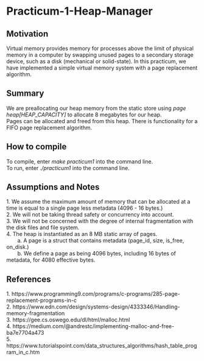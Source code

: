 # Practicum-1-Heap-Manager

<h2> Motivation </h2>
<p>Virtual memory provides memory for processes above the limit of physical memory in a computer by swapping unused pages to a secondary storage device, such as a disk (mechanical or solid-state). In this practicum, we have implemented a simple virtual memory system with a page replacement algorithm.</p>

<h2> Summary </h2>
<p>We are preallocating our heap memory from the static store using <i>page heap[HEAP_CAPACITY]</i> to allocate 8 megabytes for our heap.<br>
   Pages can be allocated and freed from this heap. There is functionality for a FIFO page replacement algorithm.</p>

<h2> How to compile </h2>
<p>To compile, enter <i>make practicum1</i> into the command line.<br>
   To run, enter <i>./practicum1</i> into the command line.<br>
</p>

<h2>Assumptions and Notes</h2>
<p>1. We assume the maximum amount of memory that can be allocated at a time is equal to a single page less metadata (4096 - 16 bytes.)<br>
   2. We will not be taking thread safety or concurrency into account.<br>
   3. We will not be concerned with the degree of internal fragmentation with the disk files and file system.<br>
   4. The heap is instantiated as an 8 MB static array of pages.<br>
   &ensp;&ensp;&ensp;&nbsp; a. A page is a struct that contains metadata (page_id, size, is_free, on_disk.)<br>
   &ensp;&ensp;&ensp;&nbsp; b. We define a page as being 4096 bytes, including 16 bytes of metadata, for 4080 effective bytes.<br>
   </p>


<h2>References</h2>
<p>1. https://www.programming9.com/programs/c-programs/285-page-replacement-programs-in-c<br>
   2. https://www.edn.com/design/systems-design/4333346/Handling-memory-fragmentation<br>
   3. https://gee.cs.oswego.edu/dl/html/malloc.html<br>
   4. https://medium.com/@andrestc/implementing-malloc-and-free-ba7e7704a473<br>
   5. https://www.tutorialspoint.com/data_structures_algorithms/hash_table_program_in_c.htm</p>
